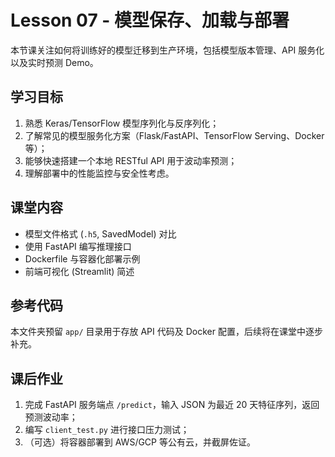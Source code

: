 # Lesson 07 - 模型保存、加载与部署

本节课关注如何将训练好的模型迁移到生产环境，包括模型版本管理、API 服务化以及实时预测 Demo。

## 学习目标
1. 熟悉 Keras/TensorFlow 模型序列化与反序列化；
2. 了解常见的模型服务化方案（Flask/FastAPI、TensorFlow Serving、Docker 等）；
3. 能够快速搭建一个本地 RESTful API 用于波动率预测；
4. 理解部署中的性能监控与安全性考虑。

## 课堂内容
- 模型文件格式 (`.h5`, SavedModel) 对比
- 使用 FastAPI 编写推理接口
- Dockerfile 与容器化部署示例
- 前端可视化 (Streamlit) 简述

## 参考代码
本文件夹预留 `app/` 目录用于存放 API 代码及 Docker 配置，后续将在课堂中逐步补充。

## 课后作业
1. 完成 FastAPI 服务端点 `/predict`，输入 JSON 为最近 20 天特征序列，返回预测波动率；
2. 编写 `client_test.py` 进行接口压力测试；
3. （可选）将容器部署到 AWS/GCP 等公有云，并截屏佐证。 